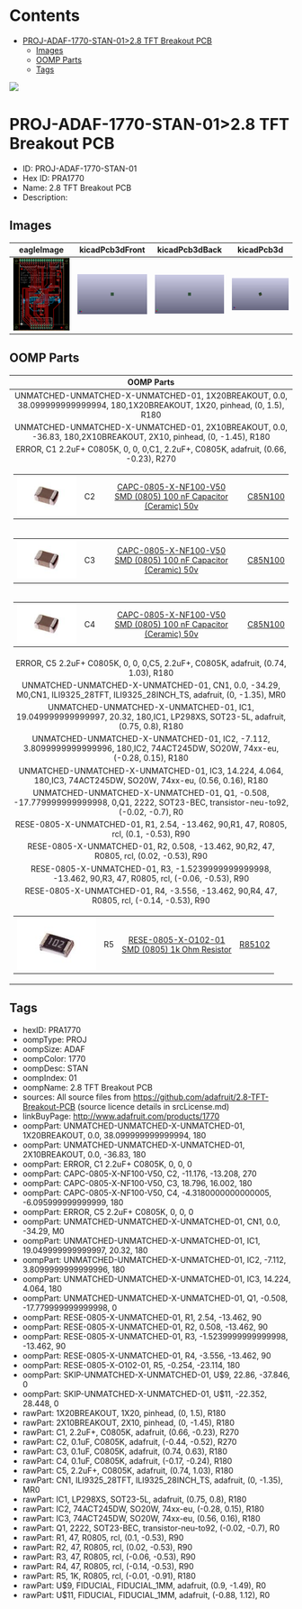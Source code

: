 



Contents
========

* [PROJ-ADAF-1770-STAN-01>2.8 TFT Breakout PCB](#proj-adaf-1770-stan-0128-tft-breakout-pcb)
	* [Images](#images)
	* [OOMP Parts](#oomp-parts)
	* [Tags](#tags)
  
![][im]
# PROJ-ADAF-1770-STAN-01>2.8 TFT Breakout PCB

- ID: PROJ-ADAF-1770-STAN-01
- Hex ID: PRA1770
- Name: 2.8 TFT Breakout PCB
- Description: 

## Images
  
  

|eagleImage|kicadPcb3dFront|kicadPcb3dBack|kicadPcb3d|
| :---: | :---: | :---: | :---: |
|[![eagleImage](eagleImage_140.png)](eagleImage_600.png)|[![kicadPcb3dFront](kicadPcb3dFront_140.png)](kicadPcb3dFront_600.png)|[![kicadPcb3dBack](kicadPcb3dBack_140.png)](kicadPcb3dBack_600.png)|[![kicadPcb3d](kicadPcb3d_140.png)](kicadPcb3d_600.png)|

## OOMP Parts
  

|OOMP Parts|
| :---: |
|UNMATCHED-UNMATCHED-X-UNMATCHED-01, 1X20BREAKOUT, 0.0, 38.099999999999994, 180,1X20BREAKOUT, 1X20, pinhead, (0, 1.5), R180|
|UNMATCHED-UNMATCHED-X-UNMATCHED-01, 2X10BREAKOUT, 0.0, -36.83, 180,2X10BREAKOUT, 2X10, pinhead, (0, -1.45), R180|
|ERROR, C1 2.2uF+ C0805K, 0, 0, 0,C1, 2.2uF+, C0805K, adafruit, (0.66, -0.23), R270|
|<table><tr><td>![CAPC-0805-X-NF100-V50](https://raw.githubusercontent.com/oomlout/oomlout_OOMP_parts/main/CAPC-0805-X-NF100-V50/image_140.jpg)</td><td> C2</td><td>[CAPC-0805-X-NF100-V50<br>SMD (0805) 100 nF Capacitor (Ceramic) 50v](https://github.com/oomlout/oomlout_OOMP_parts/tree/main/CAPC-0805-X-NF100-V50/)</td><td>[C85N100](https://github.com/oomlout/oomlout_OOMP_parts/tree/main/CAPC-0805-X-NF100-V50/)</td></tr></table>|
|<table><tr><td>![CAPC-0805-X-NF100-V50](https://raw.githubusercontent.com/oomlout/oomlout_OOMP_parts/main/CAPC-0805-X-NF100-V50/image_140.jpg)</td><td> C3</td><td>[CAPC-0805-X-NF100-V50<br>SMD (0805) 100 nF Capacitor (Ceramic) 50v](https://github.com/oomlout/oomlout_OOMP_parts/tree/main/CAPC-0805-X-NF100-V50/)</td><td>[C85N100](https://github.com/oomlout/oomlout_OOMP_parts/tree/main/CAPC-0805-X-NF100-V50/)</td></tr></table>|
|<table><tr><td>![CAPC-0805-X-NF100-V50](https://raw.githubusercontent.com/oomlout/oomlout_OOMP_parts/main/CAPC-0805-X-NF100-V50/image_140.jpg)</td><td> C4</td><td>[CAPC-0805-X-NF100-V50<br>SMD (0805) 100 nF Capacitor (Ceramic) 50v](https://github.com/oomlout/oomlout_OOMP_parts/tree/main/CAPC-0805-X-NF100-V50/)</td><td>[C85N100](https://github.com/oomlout/oomlout_OOMP_parts/tree/main/CAPC-0805-X-NF100-V50/)</td></tr></table>|
|ERROR, C5 2.2uF+ C0805K, 0, 0, 0,C5, 2.2uF+, C0805K, adafruit, (0.74, 1.03), R180|
|UNMATCHED-UNMATCHED-X-UNMATCHED-01, CN1, 0.0, -34.29, M0,CN1, ILI9325_28TFT, ILI9325_28INCH_TS, adafruit, (0, -1.35), MR0|
|UNMATCHED-UNMATCHED-X-UNMATCHED-01, IC1, 19.049999999999997, 20.32, 180,IC1, LP298XS, SOT23-5L, adafruit, (0.75, 0.8), R180|
|UNMATCHED-UNMATCHED-X-UNMATCHED-01, IC2, -7.112, 3.8099999999999996, 180,IC2, 74ACT245DW, SO20W, 74xx-eu, (-0.28, 0.15), R180|
|UNMATCHED-UNMATCHED-X-UNMATCHED-01, IC3, 14.224, 4.064, 180,IC3, 74ACT245DW, SO20W, 74xx-eu, (0.56, 0.16), R180|
|UNMATCHED-UNMATCHED-X-UNMATCHED-01, Q1, -0.508, -17.779999999999998, 0,Q1, 2222, SOT23-BEC, transistor-neu-to92, (-0.02, -0.7), R0|
|RESE-0805-X-UNMATCHED-01, R1, 2.54, -13.462, 90,R1, 47, R0805, rcl, (0.1, -0.53), R90|
|RESE-0805-X-UNMATCHED-01, R2, 0.508, -13.462, 90,R2, 47, R0805, rcl, (0.02, -0.53), R90|
|RESE-0805-X-UNMATCHED-01, R3, -1.5239999999999998, -13.462, 90,R3, 47, R0805, rcl, (-0.06, -0.53), R90|
|RESE-0805-X-UNMATCHED-01, R4, -3.556, -13.462, 90,R4, 47, R0805, rcl, (-0.14, -0.53), R90|
|<table><tr><td>![RESE-0805-X-O102-01](https://raw.githubusercontent.com/oomlout/oomlout_OOMP_parts/main/RESE-0805-X-O102-01/image_140.jpg)</td><td> R5</td><td>[RESE-0805-X-O102-01<br>SMD (0805) 1k Ohm Resistor](https://github.com/oomlout/oomlout_OOMP_parts/tree/main/RESE-0805-X-O102-01/)</td><td>[R85102](https://github.com/oomlout/oomlout_OOMP_parts/tree/main/RESE-0805-X-O102-01/)</td></tr></table>|

## Tags

- hexID: PRA1770
- oompType: PROJ
- oompSize: ADAF
- oompColor: 1770
- oompDesc: STAN
- oompIndex: 01
- oompName: 2.8 TFT Breakout PCB
- sources: All source files from https://github.com/adafruit/2.8-TFT-Breakout-PCB (source licence details in srcLicense.md)
- linkBuyPage: http://www.adafruit.com/products/1770
- oompPart: UNMATCHED-UNMATCHED-X-UNMATCHED-01, 1X20BREAKOUT, 0.0, 38.099999999999994, 180
- oompPart: UNMATCHED-UNMATCHED-X-UNMATCHED-01, 2X10BREAKOUT, 0.0, -36.83, 180
- oompPart: ERROR, C1 2.2uF+ C0805K, 0, 0, 0
- oompPart: CAPC-0805-X-NF100-V50, C2, -11.176, -13.208, 270
- oompPart: CAPC-0805-X-NF100-V50, C3, 18.796, 16.002, 180
- oompPart: CAPC-0805-X-NF100-V50, C4, -4.3180000000000005, -6.095999999999999, 180
- oompPart: ERROR, C5 2.2uF+ C0805K, 0, 0, 0
- oompPart: UNMATCHED-UNMATCHED-X-UNMATCHED-01, CN1, 0.0, -34.29, M0
- oompPart: UNMATCHED-UNMATCHED-X-UNMATCHED-01, IC1, 19.049999999999997, 20.32, 180
- oompPart: UNMATCHED-UNMATCHED-X-UNMATCHED-01, IC2, -7.112, 3.8099999999999996, 180
- oompPart: UNMATCHED-UNMATCHED-X-UNMATCHED-01, IC3, 14.224, 4.064, 180
- oompPart: UNMATCHED-UNMATCHED-X-UNMATCHED-01, Q1, -0.508, -17.779999999999998, 0
- oompPart: RESE-0805-X-UNMATCHED-01, R1, 2.54, -13.462, 90
- oompPart: RESE-0805-X-UNMATCHED-01, R2, 0.508, -13.462, 90
- oompPart: RESE-0805-X-UNMATCHED-01, R3, -1.5239999999999998, -13.462, 90
- oompPart: RESE-0805-X-UNMATCHED-01, R4, -3.556, -13.462, 90
- oompPart: RESE-0805-X-O102-01, R5, -0.254, -23.114, 180
- oompPart: SKIP-UNMATCHED-X-UNMATCHED-01, U$9, 22.86, -37.846, 0
- oompPart: SKIP-UNMATCHED-X-UNMATCHED-01, U$11, -22.352, 28.448, 0
- rawPart: 1X20BREAKOUT, 1X20, pinhead, (0, 1.5), R180
- rawPart: 2X10BREAKOUT, 2X10, pinhead, (0, -1.45), R180
- rawPart: C1, 2.2uF+, C0805K, adafruit, (0.66, -0.23), R270
- rawPart: C2, 0.1uF, C0805K, adafruit, (-0.44, -0.52), R270
- rawPart: C3, 0.1uF, C0805K, adafruit, (0.74, 0.63), R180
- rawPart: C4, 0.1uF, C0805K, adafruit, (-0.17, -0.24), R180
- rawPart: C5, 2.2uF+, C0805K, adafruit, (0.74, 1.03), R180
- rawPart: CN1, ILI9325_28TFT, ILI9325_28INCH_TS, adafruit, (0, -1.35), MR0
- rawPart: IC1, LP298XS, SOT23-5L, adafruit, (0.75, 0.8), R180
- rawPart: IC2, 74ACT245DW, SO20W, 74xx-eu, (-0.28, 0.15), R180
- rawPart: IC3, 74ACT245DW, SO20W, 74xx-eu, (0.56, 0.16), R180
- rawPart: Q1, 2222, SOT23-BEC, transistor-neu-to92, (-0.02, -0.7), R0
- rawPart: R1, 47, R0805, rcl, (0.1, -0.53), R90
- rawPart: R2, 47, R0805, rcl, (0.02, -0.53), R90
- rawPart: R3, 47, R0805, rcl, (-0.06, -0.53), R90
- rawPart: R4, 47, R0805, rcl, (-0.14, -0.53), R90
- rawPart: R5, 1K, R0805, rcl, (-0.01, -0.91), R180
- rawPart: U$9, FIDUCIAL, FIDUCIAL_1MM, adafruit, (0.9, -1.49), R0
- rawPart: U$11, FIDUCIAL, FIDUCIAL_1MM, adafruit, (-0.88, 1.12), R0



[im]: kicadPcb3d_450.png
